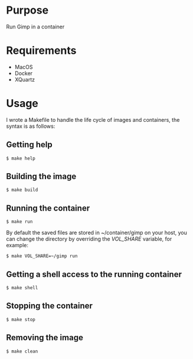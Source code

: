 # Purpose
Run Gimp in a container

# Requirements
* MacOS
* Docker
* XQuartz

# Usage
I wrote a Makefile to handle the life cycle of images and containers, the
syntax is as follows:

## Getting help
    $ make help

## Building the image
    $ make build

## Running the container
    $ make run

By default the saved files are stored in ~/container/gimp on your host, you can
change the directory by overriding the *VOL_SHARE* variable, for example:

    $ make VOL_SHARE=~/gimp run

## Getting a shell access to the running container
    $ make shell

## Stopping the container
    $ make stop

## Removing the image
    $ make clean
